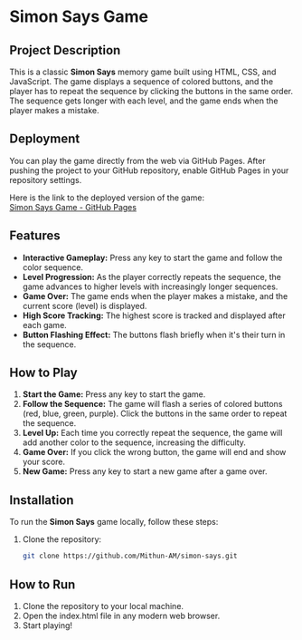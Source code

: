 # Simon Says Game

## Project Description

This is a classic **Simon Says** memory game built using HTML, CSS, and JavaScript. The game displays a sequence of colored buttons, and the player has to repeat the sequence by clicking the buttons in the same order. The sequence gets longer with each level, and the game ends when the player makes a mistake.

## Deployment

You can play the game directly from the web via GitHub Pages. After pushing the project to your GitHub repository, enable GitHub Pages in your repository settings.

Here is the link to the deployed version of the game:  
[Simon Says Game - GitHub Pages](https://mithun-am.github.io/Simon_Says_Game/)

## Features

- **Interactive Gameplay:** Press any key to start the game and follow the color sequence.
- **Level Progression:** As the player correctly repeats the sequence, the game advances to higher levels with increasingly longer sequences.
- **Game Over:** The game ends when the player makes a mistake, and the current score (level) is displayed.
- **High Score Tracking:** The highest score is tracked and displayed after each game.
- **Button Flashing Effect:** The buttons flash briefly when it's their turn in the sequence.

## How to Play

1. **Start the Game:** Press any key to start the game.
2. **Follow the Sequence:** The game will flash a series of colored buttons (red, blue, green, purple). Click the buttons in the same order to repeat the sequence.
3. **Level Up:** Each time you correctly repeat the sequence, the game will add another color to the sequence, increasing the difficulty.
4. **Game Over:** If you click the wrong button, the game will end and show your score.
5. **New Game:** Press any key to start a new game after a game over.

## Installation

To run the **Simon Says** game locally, follow these steps:

1. Clone the repository:
   ```bash
   git clone https://github.com/Mithun-AM/simon-says.git

## How to Run
1. Clone the repository to your local machine.
2. Open the index.html file in any modern web browser.
3. Start playing!
